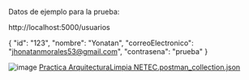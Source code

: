 Datos de ejemplo para la prueba:

http://localhost:5000/usuarios

{
    "id": "123",
    "nombre": "Yonatan",
    "correoElectronico": "jhonatanmorales53@gmail.com",
    "contrasena": "prueba"
}



![image](https://github.com/moralesjhonatan/clean-architecture-python-practica1/assets/42194472/29f1a535-f7dc-4e70-a76c-3d6a24b76eaf)
[Practica ArquitecturaLimpia NETEC.postman_collection.json](https://github.com/moralesjhonatan/clean-architecture-python-practica1/files/15463586/Practica.ArquitecturaLimpia.NETEC.postman_collection.json)

